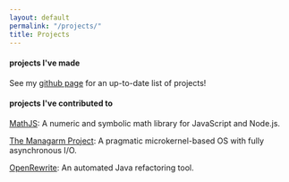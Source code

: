 ```yaml
---
layout: default
permalink: "/projects/"
title: Projects
---
```


#### projects I've made

See my [github page](https://github.com/davidtranhq) for an up-to-date list of projects!

#### projects I've contributed to

[MathJS](https://mathjs.org): A numeric and symbolic math library for JavaScript and Node.js.

[The Managarm Project](https://github.com/managarm): A pragmatic microkernel-based OS with fully asynchronous I/O.

[OpenRewrite](https://github.com/openrewrite/rewrite): An automated Java refactoring tool.
